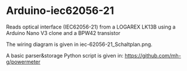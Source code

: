 # Arduino-iec62056-21

Reads optical interface (IEC62056-21) from a LOGAREX LK13B using a Arduino Nano V3 clone and a BPW42 transistor

The wiring diagram is given in iec-62056-21_Schaltplan.png.

A basic parser&storage Python script is given in: https://github.com/mh-g/powermeter

